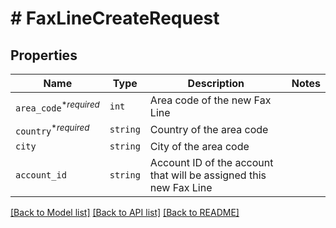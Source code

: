 # # FaxLineCreateRequest



## Properties

Name | Type | Description | Notes
------------ | ------------- | ------------- | -------------
| `area_code`<sup>*_required_</sup> | ```int``` |  Area code of the new Fax Line  |  |
| `country`<sup>*_required_</sup> | ```string``` |  Country of the area code  |  |
| `city` | ```string``` |  City of the area code  |  |
| `account_id` | ```string``` |  Account ID of the account that will be assigned this new Fax Line  |  |

[[Back to Model list]](../../README.md#models) [[Back to API list]](../../README.md#endpoints) [[Back to README]](../../README.md)
